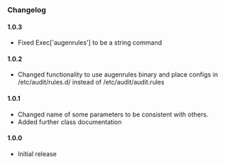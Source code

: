 ### Changelog

#### 1.0.3

* Fixed Exec['augenrules'] to be a string command

#### 1.0.2

* Changed functionality to use augenrules binary and place configs in /etc/audit/rules.d/ instead of /etc/audit/audit.rules

#### 1.0.1

* Changed name of some parameters to be consistent with others.
* Added further class documentation

#### 1.0.0

* Initial release
